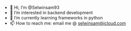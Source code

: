 - 👋 Hi, I’m @Selwinsam93
- 👀 I’m interested in backend development
- 🌱 I’m currently learning frameworks in python
- 📫 How to reach me: email me @ selwinsam@icloud.com

<!---
Selwinsam93/Selwinsam93 is a ✨ special ✨ repository because its `README.md` (this file) appears on your GitHub profile.
You can click the Preview link to take a look at your changes.
--->

